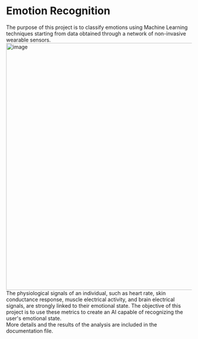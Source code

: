 # Emotion Recognition
The purpose of this project is to classify emotions using Machine Learning techniques starting from data obtained through a network of non-invasive wearable sensors.<br>
<img width="668" alt="image" src="https://github.com/terranovaa/EmotionRecognition/assets/61695945/4a9b2604-4310-4cc7-bdcb-98fa51771bf8"><br>
The physiological signals of an individual, such as heart rate, skin conductance response, muscle electrical activity, and brain electrical signals, are strongly linked to their emotional state. The objective of this project is to use these metrics to create an AI capable of recognizing the user's emotional state.<br>
More details and the results of the analysis are included in the documentation file.<br>


